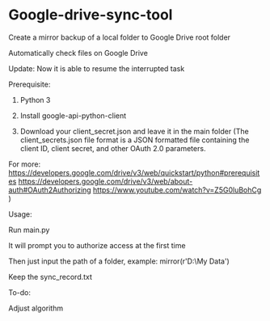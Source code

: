 # Google-drive-sync-tool
Create a mirror backup of a local folder to Google Drive root folder

Automatically check files on Google Drive

Update:
Now it is able to resume the interrupted task

Prerequisite:

1. Python 3

2. Install google-api-python-client

3. Download your client_secret.json and leave it in the main folder (The client_secrets.json file format is a JSON formatted file containing the client ID, client secret, and other OAuth 2.0 parameters. 

For more: 
https://developers.google.com/drive/v3/web/quickstart/python#prerequisites 
https://developers.google.com/drive/v3/web/about-auth#OAuth2Authorizing
https://www.youtube.com/watch?v=Z5G0luBohCg )

Usage:

Run main.py

It will prompt you to authorize access at the first time

Then just input the path of a folder, example: mirror(r'D:\My Data')

Keep the sync_record.txt

To-do:

Adjust algorithm




